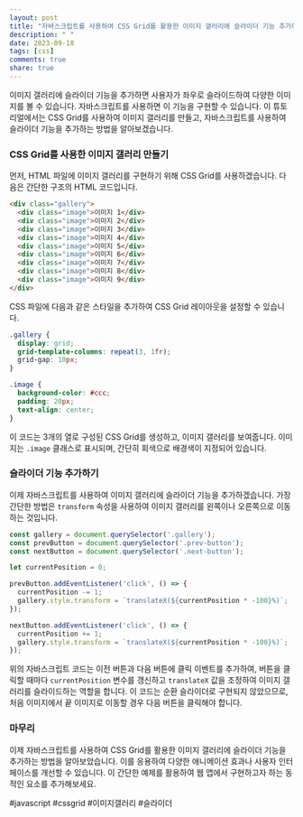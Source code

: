 ```yaml
---
layout: post
title: "자바스크립트를 사용하여 CSS Grid를 활용한 이미지 갤러리에 슬라이더 기능 추가하기"
description: " "
date: 2023-09-18
tags: [css]
comments: true
share: true
---
```


이미지 갤러리에 슬라이더 기능을 추가하면 사용자가 좌우로 슬라이드하여 다양한 이미지를 볼 수 있습니다. 자바스크립트를 사용하면 이 기능을 구현할 수 있습니다. 이 튜토리얼에서는 CSS Grid를 사용하여 이미지 갤러리를 만들고, 자바스크립트를 사용하여 슬라이더 기능을 추가하는 방법을 알아보겠습니다.

### CSS Grid를 사용한 이미지 갤러리 만들기

먼저, HTML 파일에 이미지 갤러리를 구현하기 위해 CSS Grid를 사용하겠습니다. 다음은 간단한 구조의 HTML 코드입니다.

```html
<div class="gallery">
  <div class="image">이미지 1</div>
  <div class="image">이미지 2</div>
  <div class="image">이미지 3</div>
  <div class="image">이미지 4</div>
  <div class="image">이미지 5</div>
  <div class="image">이미지 6</div>
  <div class="image">이미지 7</div>
  <div class="image">이미지 8</div>
  <div class="image">이미지 9</div>
</div>
```

CSS 파일에 다음과 같은 스타일을 추가하여 CSS Grid 레이아웃을 설정할 수 있습니다.

```css
.gallery {
  display: grid;
  grid-template-columns: repeat(3, 1fr);
  grid-gap: 10px;
}

.image {
  background-color: #ccc;
  padding: 20px;
  text-align: center;
}
```

이 코드는 3개의 열로 구성된 CSS Grid를 생성하고, 이미지 갤러리를 보여줍니다. 이미지는 `.image` 클래스로 표시되며, 간단히 회색으로 배경색이 지정되어 있습니다.

### 슬라이더 기능 추가하기

이제 자바스크립트를 사용하여 이미지 갤러리에 슬라이더 기능을 추가하겠습니다. 가장 간단한 방법은 `transform` 속성을 사용하여 이미지 갤러리를 왼쪽이나 오른쪽으로 이동하는 것입니다.

```javascript
const gallery = document.querySelector('.gallery');
const prevButton = document.querySelector('.prev-button');
const nextButton = document.querySelector('.next-button');

let currentPosition = 0;

prevButton.addEventListener('click', () => {
  currentPosition -= 1;
  gallery.style.transform = `translateX(${currentPosition * -100}%)`;
});

nextButton.addEventListener('click', () => {
  currentPosition += 1;
  gallery.style.transform = `translateX(${currentPosition * -100}%)`;
});
```

위의 자바스크립트 코드는 이전 버튼과 다음 버튼에 클릭 이벤트를 추가하여, 버튼을 클릭할 때마다 `currentPosition` 변수를 갱신하고 `translateX` 값을 조정하여 이미지 갤러리를 슬라이드하는 역할을 합니다. 이 코드는 순환 슬라이더로 구현되지 않았으므로, 처음 이미지에서 끝 이미지로 이동할 경우 다음 버튼을 클릭해야 합니다.

### 마무리

이제 자바스크립트를 사용하여 CSS Grid를 활용한 이미지 갤러리에 슬라이더 기능을 추가하는 방법을 알아보았습니다. 이를 응용하여 다양한 애니메이션 효과나 사용자 인터페이스를 개선할 수 있습니다. 이 간단한 예제를 활용하여 웹 앱에서 구현하고자 하는 동적인 요소를 추가해보세요.

#javascript #cssgrid #이미지갤러리 #슬라이더